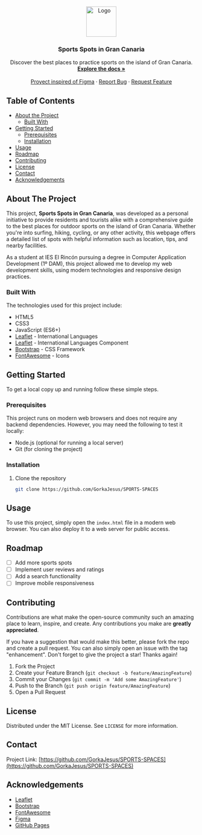 <!-- PROJECT LOGO -->
<br />
<p align="center">
  <a href="https://github.com/GorkaJesus/SPORTS-SPACES">
    <img src="../myproject//src/assets/img/logo.jpg" alt="Logo" width="80" height="80">
  </a>

  <h3 align="center">Sports Spots in Gran Canaria</h3>

  <p align="center">
    Discover the best places to practice sports on the island of Gran Canaria.
    <br />
    <a href="https://github.com/GorkaJesus/SPORTS-SPACES"><strong>Explore the docs »</strong></a>
    <br />
    <br />
    <a href="https://www.figma.com/community/file/897597577856706975">Proyect inspired of Figma</a>
    ·
    <a href="https://github.com/GorkaJesus/SPORTS-SPACES/issues">Report Bug</a>
    ·
    <a href="https://github.com/GorkaJesus/SPORTS-SPACES/issues">Request Feature</a>
  </p>
</p>

<!-- TABLE OF CONTENTS -->
## Table of Contents

- [About the Project](#about-the-project)
  - [Built With](#built-with)
- [Getting Started](#getting-started)
  - [Prerequisites](#prerequisites)
  - [Installation](#installation)
- [Usage](#usage)
- [Roadmap](#roadmap)
- [Contributing](#contributing)
- [License](#license)
- [Contact](#contact)
- [Acknowledgements](#acknowledgements)

<!-- ABOUT THE PROJECT -->
## About The Project

This project, **Sports Spots in Gran Canaria**, was developed as a personal initiative to provide residents and tourists alike with a comprehensive guide to the best places for outdoor sports on the island of Gran Canaria. Whether you're into surfing, hiking, cycling, or any other activity, this webpage offers a detailed list of spots with helpful information such as location, tips, and nearby facilities.

As a student at IES El Rincón pursuing a degree in Computer Application Development (1º DAM), this project allowed me to develop my web development skills, using modern technologies and responsive design practices. 

### Built With

The technologies used for this project include:

* HTML5
* CSS3
* JavaScript (ES6+)
* [Leaflet](https://github.com/nfreear/leaflet.plugins/) - International Languages
* [Leaflet](https://github.com/tcrurav/react-i18n/) - International Languages Component
* [Bootstrap](https://getbootstrap.com/) - CSS Framework
* [FontAwesome](https://fontawesome.com/) - Icons

<!-- GETTING STARTED -->
## Getting Started

To get a local copy up and running follow these simple steps.

### Prerequisites

This project runs on modern web browsers and does not require any backend dependencies. However, you may need the following to test it locally:

- Node.js (optional for running a local server)
- Git (for cloning the project)

### Installation

1. Clone the repository
   ```sh
   git clone https://github.com/GorkaJesus/SPORTS-SPACES

<!-- USAGE -->
## Usage

To use this project, simply open the `index.html` file in a modern web browser. You can also deploy it to a web server for public access.

<!-- ROADMAP -->
## Roadmap

- [ ] Add more sports spots
- [ ] Implement user reviews and ratings
- [ ] Add a search functionality
- [ ] Improve mobile responsiveness

<!-- CONTRIBUTING -->
## Contributing

Contributions are what make the open-source community such an amazing place to learn, inspire, and create. Any contributions you make are **greatly appreciated**.

If you have a suggestion that would make this better, please fork the repo and create a pull request. You can also simply open an issue with the tag "enhancement".
Don't forget to give the project a star! Thanks again!

1. Fork the Project
2. Create your Feature Branch (`git checkout -b feature/AmazingFeature`)
3. Commit your Changes (`git commit -m 'Add some AmazingFeature'`)
4. Push to the Branch (`git push origin feature/AmazingFeature`)
5. Open a Pull Request

<!-- LICENSE -->
## License

Distributed under the MIT License. See `LICENSE` for more information.

<!-- CONTACT -->
## Contact


Project Link: [https://github.com/GorkaJesus/SPORTS-SPACES](https://github.com/GorkaJesus/SPORTS-SPACES)

<!-- ACKNOWLEDGEMENTS -->
## Acknowledgements

* [Leaflet](https://leafletjs.com/)
* [Bootstrap](https://getbootstrap.com/)
* [FontAwesome](https://fontawesome.com/)
* [Figma](https://www.figma.com/)
* [GitHub Pages](https://pages.github.com/)
